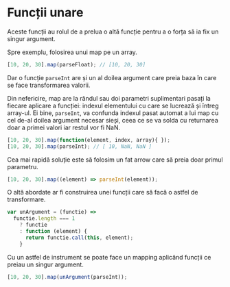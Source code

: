 # Funcții unare

Aceste funcții au rolul de a prelua o altă funcție pentru a o forța să ia fix un singur argument.

Spre exemplu, folosirea unui map pe un array.

```javascript
[10, 20, 30].map(parseFloat); // [10, 20, 30]
```

Dar o funcție `parseInt` are și un al doilea argument care preia baza în care se face transformarea valorii.

Din nefericire, map are la rândul sau doi parametri suplimentari pasați la fiecare aplicare a funcției: indexul elementului cu care se lucrează și întreg array-ul. Ei bine, `parseInt`, va confunda indexul pasat automat a lui map cu cel de-al doilea argument necesar sieși, ceea ce se va solda cu returnarea doar a primei valori iar restul vor fi NaN.

```javascript
[10, 20, 30].map(function(element, index, array){ });
[10, 20, 30].map(parseInt); // [ 10, NaN, NaN ]
```

Cea mai rapidă soluție este să folosim un fat arrow care să preia doar primul parametru.

```javascript
[10, 20, 30].map((element) => parseInt(element));
```

O altă abordate ar fi construirea unei funcții care să facă o astfel de transformare.

```javascript
var unArgument = (functie) =>
  functie.length === 1
    ? functie
    : function (element) {
      return functie.call(this, element);
    }
```

Cu un astfel de instrument se poate face un mapping aplicând funcții ce preiau un singur argument.

```javascript
[10, 20, 30].map(unArgument(parseInt));
```
